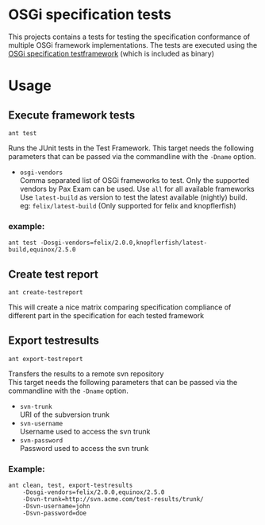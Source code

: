 # OSGi specification tests

This projects contains a tests for testing the specification conformance of multiple OSGi framework implementations.
The tests are executed using the [OSGi specification testframework](https://github.com/wtreur/osgi-specification-test-framework)
(which is included as binary)

# Usage

## Execute framework tests

`ant test`

Runs the JUnit tests in the Test Framework.
This target needs the following parameters that can be passed via the commandline with the `-Dname` option.

- `osgi-vendors`<br />
  Comma separated list of OSGi frameworks to test. Only the supported
  vendors by Pax Exam can be used. Use `all` for all available frameworks
  Use `latest-build` as version to test the latest available (nightly) build.
  eg: `felix/latest-build` (Only supported for felix and knopflerfish)

### example:

    ant test -Dosgi-vendors=felix/2.0.0,knopflerfish/latest-build,equinox/2.5.0


## Create test report

`ant create-testreport`

This will create a nice matrix comparing specification compliance of different part in the specification
for each tested framework

## Export testresults

`ant export-testreport`

Transfers the results to a remote svn repository<br />
This target needs the following parameters that can be passed via the commandline with the `-Dname` option.
- `svn-trunk`<br />
  URI of the subversion trunk
- `svn-username`<br />
  Username used to access the svn trunk
- `svn-password`<br />
  Password used to access the svn trunk

### Example:

    ant clean, test, export-testresults
        -Dosgi-vendors=felix/2.0.0,equinox/2.5.0
        -Dsvn-trunk=http://svn.acme.com/test-results/trunk/
        -Dsvn-username=john
        -Dsvn-password=doe
